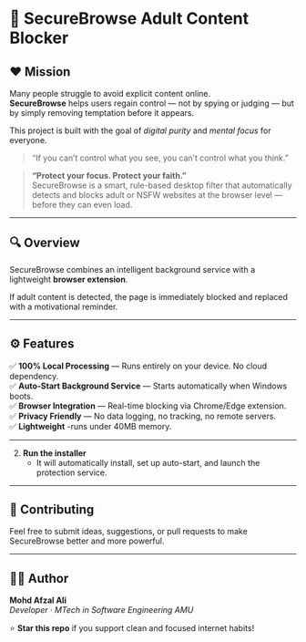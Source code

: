 # 🚫 SecureBrowse Adult Content Blocker
## ❤️ Mission

Many people struggle to avoid explicit content online.  
**SecureBrowse** helps users regain control — not by spying or judging — but by simply removing temptation before it appears.

This project is built with the goal of *digital purity* and *mental focus* for everyone.

> “If you can’t control what you see, you can’t control what you think.”

> **“Protect your focus. Protect your faith.”**  
> SecureBrowse is a smart, rule-based desktop filter that automatically detects and blocks adult or NSFW websites at the browser level — before they can even load.

---

## 🔍 Overview
SecureBrowse combines an intelligent background service with a lightweight **browser extension**.  

If adult content is detected, the page is immediately blocked and replaced with a motivational reminder.

---

## ⚙️ Features

✅ **100% Local Processing** — Runs entirely on your device. No cloud dependency.    
✅ **Auto-Start Background Service** — Starts automatically when Windows boots.  
✅ **Browser Integration** — Real-time blocking via Chrome/Edge extension.  
✅ **Privacy Friendly** — No data logging, no tracking, no remote servers.  
✅ **Lightweight** -runs under 40MB memory.

---

2. **Run the installer**  
   - It will automatically install, set up auto-start, and launch the protection service.


---

## 🤝 Contributing
Feel free to submit ideas, suggestions, or pull requests to make SecureBrowse better and more powerful.

---

## 🧑‍💻 Author
**Mohd Afzal Ali**  
*Developer · MTech in Software Engineering AMU*  


⭐ **Star this repo** if you support clean and focused internet habits!

